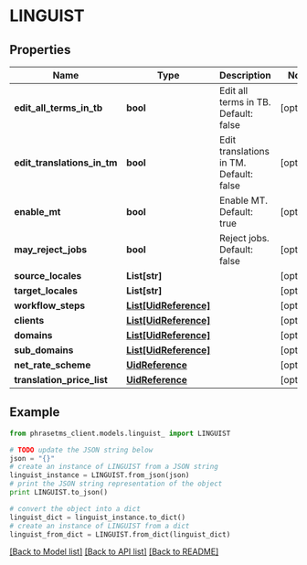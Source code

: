 # LINGUIST


## Properties
Name | Type | Description | Notes
------------ | ------------- | ------------- | -------------
**edit_all_terms_in_tb** | **bool** | Edit all terms in TB. Default: false | [optional] 
**edit_translations_in_tm** | **bool** | Edit translations in TM. Default: false | [optional] 
**enable_mt** | **bool** | Enable MT. Default: true | [optional] 
**may_reject_jobs** | **bool** | Reject jobs. Default: false | [optional] 
**source_locales** | **List[str]** |  | [optional] 
**target_locales** | **List[str]** |  | [optional] 
**workflow_steps** | [**List[UidReference]**](UidReference.md) |  | [optional] 
**clients** | [**List[UidReference]**](UidReference.md) |  | [optional] 
**domains** | [**List[UidReference]**](UidReference.md) |  | [optional] 
**sub_domains** | [**List[UidReference]**](UidReference.md) |  | [optional] 
**net_rate_scheme** | [**UidReference**](UidReference.md) |  | [optional] 
**translation_price_list** | [**UidReference**](UidReference.md) |  | [optional] 

## Example

```python
from phrasetms_client.models.linguist_ import LINGUIST

# TODO update the JSON string below
json = "{}"
# create an instance of LINGUIST from a JSON string
linguist_instance = LINGUIST.from_json(json)
# print the JSON string representation of the object
print LINGUIST.to_json()

# convert the object into a dict
linguist_dict = linguist_instance.to_dict()
# create an instance of LINGUIST from a dict
linguist_from_dict = LINGUIST.from_dict(linguist_dict)
```
[[Back to Model list]](../README.md#documentation-for-models) [[Back to API list]](../README.md#documentation-for-api-endpoints) [[Back to README]](../README.md)


